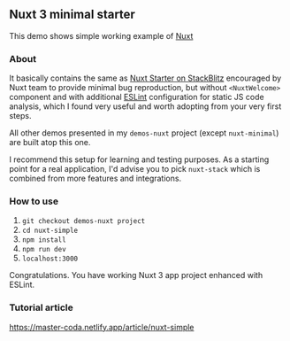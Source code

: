 ## Nuxt 3 minimal starter
This demo shows simple working example of [Nuxt](https://nuxt.com/)

### About
It basically contains the same as [Nuxt Starter on StackBlitz](https://stackblitz.com/github/nuxt/starter/tree/v3-stackblitz) encouraged by Nuxt team to provide minimal bug reproduction, but without `<NuxtWelcome>` component and with additional [ESLint](https://eslint.org/) configuration for static JS code analysis, which I found very useful and worth adopting from your very first steps.

All other demos presented in my `demos-nuxt` project (except `nuxt-minimal`) are built atop this one.

I recommend this setup for learning and testing purposes. As a starting point for a real application, I'd advise you to pick `nuxt-stack` which is combined from more features and integrations.

### How to use
1. `git checkout demos-nuxt project`
2. `cd nuxt-simple`
3. `npm install`
4. `npm run dev` 
5. `localhost:3000` 

Congratulations. You have working Nuxt 3 app project enhanced with ESLint.

### Tutorial article
https://master-coda.netlify.app/article/nuxt-simple
